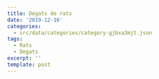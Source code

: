 ```yaml
---
title: Degats de rats
date: '2019-12-16'
categories:
  - src/data/categories/category-gjbxa3mjt.json
tags:
  - Rats
  - Degats
excerpt: ''
template: post
---
```


